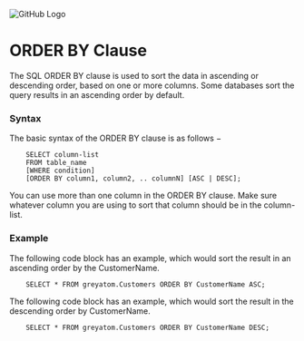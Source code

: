 ![GitHub Logo](https://s3.ap-south-1.amazonaws.com/greyatom-social/GreyAtom-logo.png)

# ORDER BY Clause

The SQL ORDER BY clause is used to sort the data in ascending or descending order, based on one or more columns. Some databases sort the query results in an ascending order by default.

### Syntax

The basic syntax of the ORDER BY clause is as follows −

        SELECT column-list
        FROM table_name
        [WHERE condition]
        [ORDER BY column1, column2, .. columnN] [ASC | DESC];

You can use more than one column in the ORDER BY clause. Make sure whatever column you are using to sort that column should be in the column-list.

### Example

The following code block has an example, which would sort the result in an ascending order by the CustomerName.

        SELECT * FROM greyatom.Customers ORDER BY CustomerName ASC;

The following code block has an example, which would sort the result in the descending order by CustomerName.

        SELECT * FROM greyatom.Customers ORDER BY CustomerName DESC;

